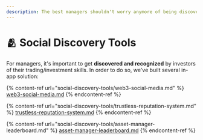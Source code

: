 ```yaml
---
description: The best managers shouldn't worry anymore of being discovered or recognized!
---
```


# 🫂 Social Discovery Tools

For managers, it's important to get **discovered and recognized** by investors of their trading/investment skills. In order to do so, we've built several in-app solution:

{% content-ref url="social-discovery-tools/web3-social-media.md" %}
[web3-social-media.md](social-discovery-tools/web3-social-media.md)
{% endcontent-ref %}

{% content-ref url="social-discovery-tools/trustless-reputation-system.md" %}
[trustless-reputation-system.md](social-discovery-tools/trustless-reputation-system.md)
{% endcontent-ref %}

{% content-ref url="social-discovery-tools/asset-manager-leaderboard.md" %}
[asset-manager-leaderboard.md](social-discovery-tools/asset-manager-leaderboard.md)
{% endcontent-ref %}
